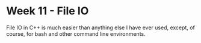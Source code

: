 # Week 11 - File IO

File IO in C++ is much easier than anything else I have ever used, except, of course, for bash and other command line environments.
